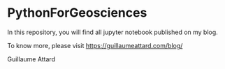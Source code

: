 # PythonForGeosciences
In this repository, you will find all jupyter notebook published on my blog.

To know more, please visit https://guillaumeattard.com/blog/

Guillaume Attard
